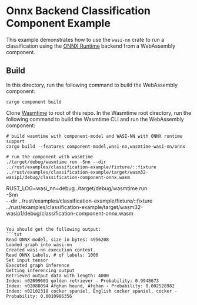 # Onnx Backend Classification Component Example

This example demonstrates how to use the `wasi-nn` crate to run a classification using the
[ONNX Runtime](https://onnxruntime.ai/) backend from a WebAssembly component.

## Build
In this directory, run the following command to build the WebAssembly component:
```shell
cargo component build
```

Clone [Wasmtime](https://github.com/bytecodealliance/wasmtime.git) to root of this repo. In the Wasmtime root directory, run the following command to build the Wasmtime CLI and run the WebAssembly component:
```shell
# build wasmtime with component-model and WASI-NN with ONNX runtime support
cargo build --features component-model,wasi-nn,wasmtime-wasi-nn/onnx

# run the component with wasmtime
./target/debug/wasmtime run -Snn --dir ../rust/examples/classification-example/fixture/::fixture ../rust/examples/classification-example/target/wasm32-wasip1/debug/classification-component-onnx.wasm
```

RUST_LOG=wasi_nn=debug ./target/debug/wasmtime run \
  -Snn \
  --dir ../rust/examples/classification-example/fixture/::fixture \
  ../rust/examples/classification-example/target/wasm32-wasip1/debug/classification-component-onnx.wasm
```

You should get the following output:
```txt
Read ONNX model, size in bytes: 4956208
Loaded graph into wasi-nn
Created wasi-nn execution context.
Read ONNX Labels, # of labels: 1000
Set input tensor
Executed graph inference
Getting inferencing output
Retrieved output data with length: 4000
Index: n02099601 golden retriever - Probability: 0.9948673
Index: n02088094 Afghan hound, Afghan - Probability: 0.002528982
Index: n02102318 cocker spaniel, English cocker spaniel, cocker - Probability: 0.0010986356
```
